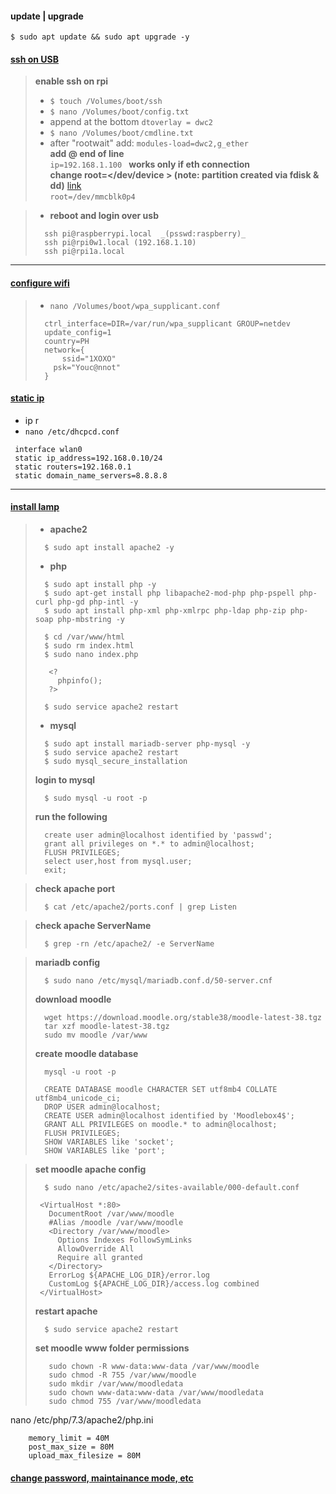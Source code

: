 #### update | upgrade
   `$ sudo apt update && sudo apt upgrade -y`

#### [ssh on USB](https://desertbot.io/blog/ssh-into-pi-zero-over-usb)
>**enable ssh on rpi**
> - `$ touch /Volumes/boot/ssh`
> - `$ nano /Volumes/boot/config.txt ` 
> - append at the bottom
>   `dtoverlay = dwc2`
> - `$ nano /Volumes/boot/cmdline.txt`
> - after "rootwait" add:
>   `modules-load=dwc2,g_ether`    
>   **add @ end of line**   
>      `ip=192.168.1.100 `   **works only if eth connection**    
>   **change root=&lt;/dev/device &gt; (note: partition created via fdisk & dd)** [link](https://www.raspberrypi.org/forums/viewtopic.php?t=105868#p1432542)    
>       `root=/dev/mmcblk0p4`

> - **reboot and login over usb**
> ```
>   ssh pi@raspberrypi.local  _(psswd:raspberry)_
>   ssh pi@rpi0w1.local (192.168.1.10)
>   ssh pi@rpi1a.local
> ```

---

#### [configure wifi](https://)
> - `nano /Volumes/boot/wpa_supplicant.conf`
>
> ```
>   ctrl_interface=DIR=/var/run/wpa_supplicant GROUP=netdev
>   update_config=1
>   country=PH
>   network={
>	    ssid="1XOXO"
>     psk="Youc@nnot"
>   }
> ```

#### [static ip](https://)
 - ip r
 - `nano /etc/dhcpcd.conf`
```
 interface wlan0
 static ip_address=192.168.0.10/24
 static routers=192.168.0.1
 static domain_name_servers=8.8.8.8 
```

---

#### [install lamp](https://randomnerdtutorials.com/raspberry-pi-apache-mysql-php-lamp-server/)
> - **apache2**
>
> ```
>   $ sudo apt install apache2 -y
> ```
> - **php**
>
> ```
>   $ sudo apt install php -y
>   $ sudo apt-get install php libapache2-mod-php php-pspell php-curl php-gd php-intl -y
>   $ sudo apt install php-xml php-xmlrpc php-ldap php-zip php-soap php-mbstring -y
> ```
> ```
>   $ cd /var/www/html
>   $ sudo rm index.html
>   $ sudo nano index.php
> ```
> ```
>    <?
>      phpinfo();
>    ?>
> ```
> ```
>   $ sudo service apache2 restart
> ```
> - **mysql**
>
> ```
>   $ sudo apt install mariadb-server php-mysql -y
>   $ sudo service apache2 restart
>   $ sudo mysql_secure_installation
> ```
>   **login to mysql**
> ```
>   $ sudo mysql -u root -p
> ```
>   **run the following**
> ```
>   create user admin@localhost identified by 'passwd';
>   grant all privileges on *.* to admin@localhost;
>   FLUSH PRIVILEGES;
>   select user,host from mysql.user;
>   exit;
> ```

>   **check apache port**
> ```
>   $ cat /etc/apache2/ports.conf | grep Listen
> ```

>   **check apache ServerName**
> ```
>   $ grep -rn /etc/apache2/ -e ServerName
> ```

>   **mariadb config**
> ```
>   $ sudo nano /etc/mysql/mariadb.conf.d/50-server.cnf
> ```
>   **download moodle**
> ```
>   wget https://download.moodle.org/stable38/moodle-latest-38.tgz
>   tar xzf moodle-latest-38.tgz
>   sudo mv moodle /var/www
> ```
>   **create moodle database**
> ```
>   mysql -u root -p
> ```
> ```
>   CREATE DATABASE moodle CHARACTER SET utf8mb4 COLLATE utf8mb4_unicode_ci;
>   DROP USER admin@localhost;
>   CREATE USER admin@localhost identified by 'Moodlebox4$';
>   GRANT ALL PRIVILEGES on moodle.* to admin@localhost;
>   FLUSH PRIVILEGES;
>   SHOW VARIABLES like 'socket';
>   SHOW VARIABLES like 'port';
> ```

>   **set moodle apache config**
> ```
>   $ sudo nano /etc/apache2/sites-available/000-default.conf
> ```
> ```
>  <VirtualHost *:80>
>    DocumentRoot /var/www/moodle 
>    #Alias /moodle /var/www/moodle 
>    <Directory /var/www/moodle> 
>      Options Indexes FollowSymLinks 
>      AllowOverride All 
>      Require all granted 
>    </Directory>
>    ErrorLog ${APACHE_LOG_DIR}/error.log 
>    CustomLog ${APACHE_LOG_DIR}/access.log combined
>  </VirtualHost>
> ```
>   **restart apache**
> ```
>   $ sudo service apache2 restart
> ```
>   **set moodle www folder permissions**
> ```
>    sudo chown -R www-data:www-data /var/www/moodle
>    sudo chmod -R 755 /var/www/moodle
>    sudo mkdir /var/www/moodledata
>    sudo chown www-data:www-data /var/www/moodledata
>    sudo chmod 755 /var/www/moodledata
> ```

nano /etc/php/7.3/apache2/php.ini
```
    memory_limit = 40M
    post_max_size = 80M
    upload_max_filesize = 80M
```
#### [change password, maintainance mode, etc](https://docs.moodle.org/38/en/Administration_via_command_line#Reset_user_password)

